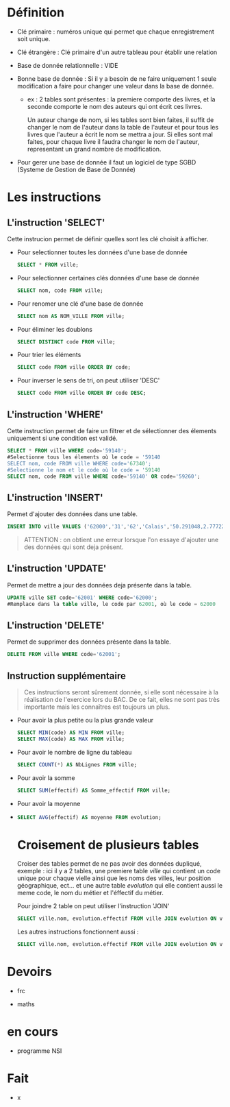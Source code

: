 # Définition

- Clé primaire : numéros unique qui permet que chaque enregistrement soit unique.

- Clé étrangère : Clé primaire d'un autre tableau pour établir une relation

- Base de donnée relationnelle : VIDE

- Bonne base de donnée : Si il y a besoin de ne faire uniquement 1 seule modification a faire pour changer une valeur dans la base de donnée.
  
  - ex : 2 tables sont présentes : la premiere comporte des livres, et la seconde comporte le nom des auteurs qui ont écrit ces livres.
    
    Un auteur change de nom, si les tables sont  bien faites, il suffit de changer le nom de l'auteur dans la table de l'auteur et pour tous les livres que l'auteur a écrit le nom se mettra a jour. Si elles sont mal faites, pour chaque livre il faudra  changer le nom de l'auteur, representant un grand nombre de modification.

- Pour gerer une base de donnée il faut un logiciel de type SGBD (Systeme de Gestion de Base de Donnée)

# Les instructions

## L'instruction 'SELECT'

Cette instrucion permet de définir quelles sont les clé choisit à afficher.

- Pour selectionner toutes les données d'une  base de donnée
  
  ```sql
  SELECT * FROM ville;
  ```

- Pour selectionner certaines clés données d'une base de donnée
  
  ```sql
  SELECT nom, code FROM ville;
  ```

- Pour renomer une clé d'une base de donnée
  
  ```sql
  SELECT nom AS NOM_VILLE FROM ville;
  ```

- Pour éliminer les doublons
  
  ```sql
  SELECT DISTINCT code FROM ville;
  ```

- Pour trier les éléments 
  
  ```sql
  SELECT code FROM ville ORDER BY code;
  ```

- Pour inverser le sens de tri, on peut utiliser 'DESC'
  
  ```sql
  SELECT code FROM ville ORDER BY code DESC;
  ```

## L'instruction 'WHERE'

Cette instruction permet de faire un filtrer et de sélectionner des élements uniquement si une condition est validé.

```sql
SELECT * FROM ville WHERE code='59140';
#Selectionne tous les élements où le code = '59140
SELECT nom, code FROM ville WHERE code='67340';
#Selectionne le nom et le code où le code = '59140
SELECT nom, code FROM ville WHERE code='59140' OR code='59260';
```

## L'instruction 'INSERT'

Permet d'ajouter des données dans une table.

```sql
INSERT INTO ville VALUES ('62000','31','62','Calais','50.291048,2.7772211');
```

> ATTENTION : on obtient une erreur lorsque l'on essaye d'ajouter une des données qui sont deja présent.

## L'instruction 'UPDATE'

Permet de mettre a jour des données deja présente dans la table.

```sql
UPDATE ville SET code='62001' WHERE code='62000';
#Remplace dans la table ville, le code par 62001, où le code = 62000
```

## L'instruction 'DELETE'

Permet de supprimer des données présente dans la table.

```sql
DELETE FROM ville WHERE code='62001';
```

## Instruction supplémentaire

> Ces instructions seront sûrement donnée, si elle sont nécessaire à la réalisation de l'exercice lors du BAC. De ce fait, elles ne sont pas très importante mais les connaîtres est toujours un plus.

- Pour avoir la plus petite ou la plus grande valeur
  
  ```sql
  SELECT MIN(code) AS MIN FROM ville;
  SELECT MAX(code) AS MAX FROM ville;
  ```

- Pour avoir le nombre de ligne du tableau
  
  ```sql
  SELECT COUNT(*) AS NbLignes FROM ville;
  ```

- Pour avoir la somme
  
  ```sql
  SELECT SUM(effectif) AS Somme_effectif FROM ville;
  ```

- Pour avoir la moyenne

- ```sql
  SELECT AVG(effectif) AS moyenne FROM evolution;
  ```
  
  # Croisement de plusieurs tables
  
  Croiser des tables permet de ne pas avoir des données dupliqué, exemple : ici il y a 2 tables, une premiere table *ville* qui contient un code unique pour chaque vielle ainsi que les noms des villes, leur position géographique, ect... et une autre table *evolution* qui elle contient aussi le meme code, le nom du métier et l'éffectif du métier.
  
  Pour joindre 2 table on peut utiliser l'instruction 'JOIN'
  
  ```sql
  SELECT ville.nom, evolution.effectif FROM ville JOIN evolution ON ville.code = evolution.code;
  ```
  
  Les autres instructions fonctionnent aussi :
  
  ```sql
  SELECT ville.nom, evolution.effectif FROM ville JOIN evolution ON ville.code = evolution.code WHERE evolution.effectif > 2000 ORDER BY evolution.effectif;
  ```

# Devoirs

- frc 

- maths

# en cours

- programme NSI

# Fait

- x

